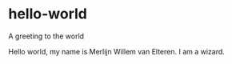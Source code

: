 # hello-world
A greeting to the world

Hello world, my name is Merlijn Willem van Elteren. I am a wizard.
